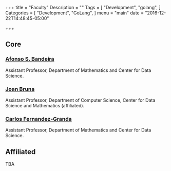 +++
title = "Faculty"
Description = ""
Tags = [
  "Development",
  "golang",
]
Categories = [
  "Development",
  "GoLang",
]
menu = "main"
date = "2016-12-22T14:48:45-05:00"

+++

## Core

### [Afonso S. Bandeira](http://www.cims.nyu.edu/~bandeira/) 
Assistant Professor, Department of Mathematics and Center for Data Science.


### [Joan Bruna](http://www.cims.nyu.edu/~bruna/)  
Assistant Professor, Department of Computer Science, Center for Data Science and Mathematics (affiliated).

### [Carlos Fernandez-Granda](http://www.cims.nyu.edu/~cfgranda/)
Assistant Professor, Department of Mathematics and Center for Data Science.

## Affiliated

TBA
